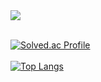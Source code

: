 <img src="https://capsule-render.vercel.app/api?type=Rounded&color=timeAuto&height=200&section=header&text=Dancingtuna ReadME&fontSize=50" />


<br>[![Solved.ac Profile](http://mazassumnida.wtf/api/generate_badge?boj=Dancingtuna)](https://solved.ac/Dancingtuna)<br/>
<br>[![Top Langs](https://github-readme-stats.vercel.app/api/top-langs/?username=YoungSuOh)](https://github.com/anuraghazra/github-readme-stats)</br>
